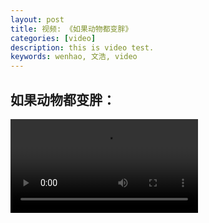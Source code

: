 ```yaml
---
layout: post
title: 视频: 《如果动物都变胖》
categories: [video]
description: this is video test.
keywords: wenhao, 文浩, video
---
```

## 如果动物都变胖：

<video controls="controls" src="https://f.video.weibocdn.com/TJeEhRlHlx07DXhPVxNe01041202qMuE0E010.mp4?label=mp4_720p&template=1280x720.25.0&trans_finger=721584770189073627c6ee9d880087b3&Expires=1591779732&ssig=%2FoQekrzTlJ&KID=unistore,video"></video>